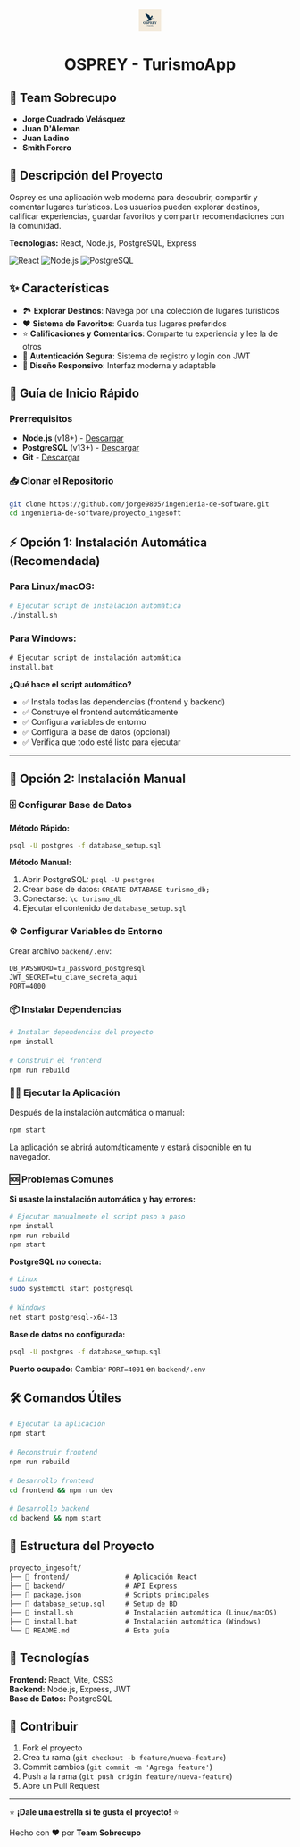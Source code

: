 <div align="center">
  
<img src="https://raw.githubusercontent.com/jorge9805/ingenieria-de-software/refs/heads/main/proyecto_ingesoft/assets/osprey-logo.png" alt="OSPREY Logo" width="40">

# OSPREY - TurismoApp

</div>

## 👥 Team Sobrecupo

- **Jorge Cuadrado Velásquez**
- **Juan D'Aleman**
- **Juan Ladino** 
- **Smith Forero**

## 📝 Descripción del Proyecto

Osprey es una aplicación web moderna para descubrir, compartir y comentar lugares turísticos. Los usuarios pueden explorar destinos, calificar experiencias, guardar favoritos y compartir recomendaciones con la comunidad.

**Tecnologías:** React, Node.js, PostgreSQL, Express

![React](https://img.shields.io/badge/React-18-61DAFB?style=for-the-badge&logo=react)
![Node.js](https://img.shields.io/badge/Node.js-18+-339933?style=for-the-badge&logo=node.js)
![PostgreSQL](https://img.shields.io/badge/PostgreSQL-13+-336791?style=for-the-badge&logo=postgresql)

## ✨ Características

- 🏞️ **Explorar Destinos**: Navega por una colección de lugares turísticos
- ❤️ **Sistema de Favoritos**: Guarda tus lugares preferidos
- ⭐ **Calificaciones y Comentarios**: Comparte tu experiencia y lee la de otros
- 🔐 **Autenticación Segura**: Sistema de registro y login con JWT
- 📱 **Diseño Responsivo**: Interfaz moderna y adaptable

## 🚀 Guía de Inicio Rápido

### Prerrequisitos
- **Node.js** (v18+) - [Descargar](https://nodejs.org/)
- **PostgreSQL** (v13+) - [Descargar](https://www.postgresql.org/download/)
- **Git** - [Descargar](https://git-scm.com/)

### 📥 Clonar el Repositorio

```bash
git clone https://github.com/jorge9805/ingenieria-de-software.git
cd ingenieria-de-software/proyecto_ingesoft
```

## ⚡ Opción 1: Instalación Automática (Recomendada)

### Para Linux/macOS:
```bash
# Ejecutar script de instalación automática
./install.sh
```

### Para Windows:
```cmd
# Ejecutar script de instalación automática
install.bat
```

**¿Qué hace el script automático?**
- ✅ Instala todas las dependencias (frontend y backend)
- ✅ Construye el frontend automáticamente
- ✅ Configura variables de entorno
- ✅ Configura la base de datos (opcional)
- ✅ Verifica que todo esté listo para ejecutar

---

## 🔧 Opción 2: Instalación Manual

### 🗄️ Configurar Base de Datos

**Método Rápido:**
```bash
psql -U postgres -f database_setup.sql
```

**Método Manual:**
1. Abrir PostgreSQL: `psql -U postgres`
2. Crear base de datos: `CREATE DATABASE turismo_db;`
3. Conectarse: `\c turismo_db`
4. Ejecutar el contenido de `database_setup.sql`

### ⚙️ Configurar Variables de Entorno

Crear archivo `backend/.env`:
```env
DB_PASSWORD=tu_password_postgresql
JWT_SECRET=tu_clave_secreta_aqui
PORT=4000
```

### 📦 Instalar Dependencias

```bash
# Instalar dependencias del proyecto
npm install

# Construir el frontend
npm run rebuild
```

### 🏃‍♂️ Ejecutar la Aplicación

Después de la instalación automática o manual:

```bash
npm start
```

La aplicación se abrirá automáticamente y estará disponible en tu navegador.

### 🆘 Problemas Comunes

**Si usaste la instalación automática y hay errores:**
```bash
# Ejecutar manualmente el script paso a paso
npm install
npm run rebuild
npm start
```

**PostgreSQL no conecta:**
```bash
# Linux
sudo systemctl start postgresql

# Windows
net start postgresql-x64-13
```

**Base de datos no configurada:**
```bash
psql -U postgres -f database_setup.sql
```

**Puerto ocupado:**
Cambiar `PORT=4001` en `backend/.env`

## 🛠️ Comandos Útiles

```bash
# Ejecutar la aplicación
npm start

# Reconstruir frontend
npm run rebuild

# Desarrollo frontend
cd frontend && npm run dev

# Desarrollo backend
cd backend && npm start
```

## 📁 Estructura del Proyecto

```
proyecto_ingesoft/
├── 📁 frontend/              # Aplicación React
├── 📁 backend/               # API Express
├── 📄 package.json           # Scripts principales
├── 📄 database_setup.sql     # Setup de BD
├── 📄 install.sh             # Instalación automática (Linux/macOS)
├── 📄 install.bat            # Instalación automática (Windows)
└── 📄 README.md              # Esta guía
```

## 🎨 Tecnologías

**Frontend:** React, Vite, CSS3  
**Backend:** Node.js, Express, JWT  
**Base de Datos:** PostgreSQL  

## 🤝 Contribuir

1. Fork el proyecto
2. Crea tu rama (`git checkout -b feature/nueva-feature`)
3. Commit cambios (`git commit -m 'Agrega feature'`)
4. Push a la rama (`git push origin feature/nueva-feature`)
5. Abre un Pull Request

---

⭐ **¡Dale una estrella si te gusta el proyecto!** ⭐

Hecho con ❤️ por **Team Sobrecupo**
